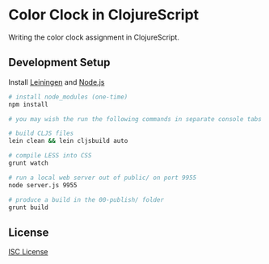 # Color Clock in ClojureScript

Writing the color clock assignment in ClojureScript.

## Development Setup

Install [Leiningen] and [Node.js]

```sh
# install node_modules (one-time)
npm install

# you may wish the run the following commands in separate console tabs / windows

# build CLJS files
lein clean && lein cljsbuild auto

# compile LESS into CSS
grunt watch

# run a local web server out of public/ on port 9955
node server.js 9955

# produce a build in the 00-publish/ folder
grunt build
```

## License

[ISC License]

[Leiningen]:http://leiningen.org
[Node.js]:http://nodejs.org
[ISC License]:LICENSE.md
